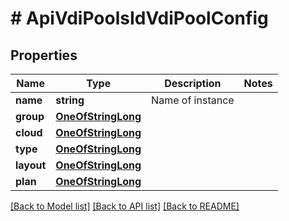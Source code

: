 # # ApiVdiPoolsIdVdiPoolConfig

## Properties

Name | Type | Description | Notes
------------ | ------------- | ------------- | -------------
**name** | **string** | Name of instance |
**group** | [**OneOfStringLong**](OneOfStringLong.md) |  |
**cloud** | [**OneOfStringLong**](OneOfStringLong.md) |  |
**type** | [**OneOfStringLong**](OneOfStringLong.md) |  |
**layout** | [**OneOfStringLong**](OneOfStringLong.md) |  |
**plan** | [**OneOfStringLong**](OneOfStringLong.md) |  |

[[Back to Model list]](../../README.md#models) [[Back to API list]](../../README.md#endpoints) [[Back to README]](../../README.md)
